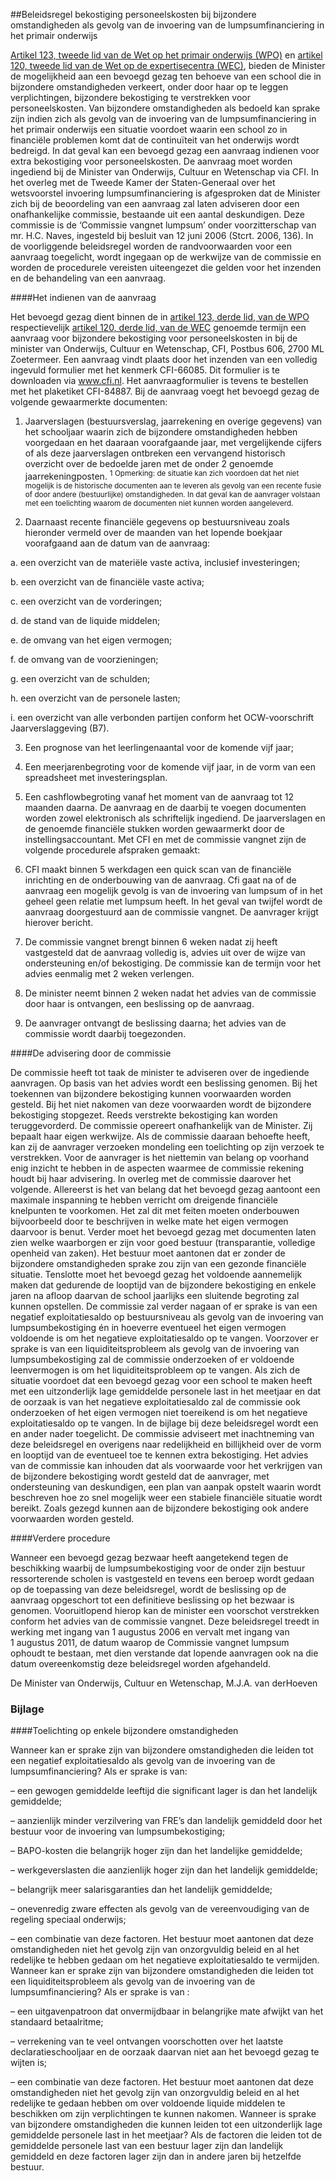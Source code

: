 <meta http-equiv='Content-Type' content='text/html; charset=utf-8' />

##Beleidsregel bekostiging personeelskosten bij bijzondere omstandigheden als gevolg van de invoering van de lumpsumfinanciering in het primair onderwijs

[Artikel 123, tweede lid van de Wet op het primair onderwijs (WPO)](../../../../../../../../../wet/wbo/BWBR0003420/README.md) en [artikel 120, tweede lid van de Wet op de expertisecentra (WEC)](../../../../../../../../../wet/isovso/BWBR0003549/README.md), bieden de Minister de mogelijkheid aan een bevoegd gezag ten behoeve van een school die in bijzondere omstandigheden verkeert, onder door haar op te leggen verplichtingen, bijzondere bekostiging te verstrekken voor personeelskosten. Van bijzondere omstandigheden als bedoeld kan sprake zijn indien zich als gevolg van de invoering van de lumpsumfinanciering in het primair onderwijs een situatie voordoet waarin een school zo in financiële problemen komt dat de continuïteit van het onderwijs wordt bedreigd. In dat geval kan een bevoegd gezag een aanvraag indienen voor extra bekostiging voor personeelskosten. De aanvraag moet worden ingediend bij de Minister van Onderwijs, Cultuur en Wetenschap via CFI. In het overleg met de Tweede Kamer der Staten-Generaal over het wetsvoorstel invoering lumpsumfinanciering is afgesproken dat de Minister zich bij de beoordeling van een aanvraag zal laten adviseren door een onafhankelijke commissie, bestaande uit een aantal deskundigen. Deze commissie is de ‘Commissie vangnet lumpsum’ onder voorzitterschap van mr. H.C. Naves, ingesteld bij besluit van 12 juni 2006 (Stcrt. 2006, 136). In de voorliggende beleidsregel worden de randvoorwaarden voor een aanvraag toegelicht, wordt ingegaan op de werkwijze van de commissie en worden de procedurele vereisten uiteengezet die gelden voor het inzenden en de behandeling van een aanvraag.   

####Het indienen van de aanvraag

Het bevoegd gezag dient binnen de in [artikel 123, derde lid, van de WPO](../../../../../../../../../wet/wbo/BWBR0003420/README.md) respectievelijk [artikel 120, derde lid, van de WEC](../../../../../../../../../wet/isovso/BWBR0003549/README.md) genoemde termijn een aanvraag voor bijzondere bekostiging voor personeelskosten in bij de minister van Onderwijs, Cultuur en Wetenschap, CFI, Postbus 606, 2700 ML Zoetermeer. Een aanvraag vindt plaats door het inzenden van een volledig ingevuld formulier met het kenmerk CFI-66085. Dit formulier is te downloaden via www.cfi.nl. Het aanvraagformulier is tevens te bestellen met het plaketiket CFI-84887. Bij de aanvraag voegt het bevoegd gezag de volgende gewaarmerkte documenten: 

1. Jaarverslagen (bestuursverslag, jaarrekening en overige gegevens) van het schooljaar waarin zich de bijzondere omstandigheden hebben voorgedaan en het daaraan voorafgaande jaar, met vergelijkende cijfers of als deze jaarverslagen ontbreken een vervangend historisch overzicht over de bedoelde jaren met de onder 2 genoemde jaarrekeningposten. <sup> 1  Opmerking: de situatie kan zich voordoen dat het niet mogelijk is de historische documenten aan te leveren als gevolg van een recente fusie of door andere (bestuurlijke) omstandigheden. In dat geval kan de aanvrager volstaan met een toelichting waarom de documenten niet kunnen worden aangeleverd.  </sup>  

2. Daarnaast recente financiële gegevens op bestuursniveau zoals hieronder vermeld over de maanden van het lopende boekjaar voorafgaand aan de datum van de aanvraag: 

a. een overzicht van de materiële vaste activa, inclusief investeringen;  

b. een overzicht van de financiële vaste activa;  

c. een overzicht van de vorderingen;  

d. de stand van de liquide middelen;  

e. de omvang van het eigen vermogen;  

f. de omvang van de voorzieningen;  

g. een overzicht van de schulden;  

h. een overzicht van de personele lasten;  

i. een overzicht van alle verbonden partijen conform het OCW-voorschrift Jaarverslaggeving (B7).    

3. Een prognose van het leerlingenaantal voor de komende vijf jaar;  

4. Een meerjarenbegroting voor de komende vijf jaar, in de vorm van een spreadsheet met investeringsplan.  

5. Een cashflowbegroting vanaf het moment van de aanvraag tot 12 maanden daarna.   De aanvraag en de daarbij te voegen documenten worden zowel elektronisch als schriftelijk ingediend. De jaarverslagen en de genoemde financiële stukken worden gewaarmerkt door de instellingsaccountant. Met CFI en met de commissie vangnet zijn de volgende procedurele afspraken gemaakt: 

1. CFI maakt binnen 5 werkdagen een quick scan van de financiële inrichting en de onderbouwing van de aanvraag. Cfi gaat na of de aanvraag een mogelijk gevolg is van de invoering van lumpsum of in het geheel geen relatie met lumpsum heeft. In het geval van twijfel wordt de aanvraag doorgestuurd aan de commissie vangnet. De aanvrager krijgt hierover bericht.  

2. De commissie vangnet brengt binnen 6 weken nadat zij heeft vastgesteld dat de aanvraag volledig is, advies uit over de wijze van ondersteuning en/of bekostiging. De commissie kan de termijn voor het advies eenmalig met 2 weken verlengen.  

3. De minister neemt binnen 2 weken nadat het advies van de commissie door haar is ontvangen, een beslissing op de aanvraag.  

4. De aanvrager ontvangt de beslissing daarna; het advies van de commissie wordt daarbij toegezonden.      

####De advisering door de commissie

De commissie heeft tot taak de minister te adviseren over de ingediende aanvragen. Op basis van het advies wordt een beslissing genomen. Bij het toekennen van bijzondere bekostiging kunnen voorwaarden worden gesteld. Bij het niet nakomen van deze voorwaarden wordt de bijzondere bekostiging stopgezet. Reeds verstrekte bekostiging kan worden teruggevorderd. De commissie opereert onafhankelijk van de Minister. Zij bepaalt haar eigen werkwijze. Als de commissie daaraan behoefte heeft, kan zij de aanvrager verzoeken mondeling een toelichting op zijn verzoek te verstrekken. Voor de aanvrager is het niettemin van belang op voorhand enig inzicht te hebben in de aspecten waarmee de commissie rekening houdt bij haar advisering. In overleg met de commissie daarover het volgende. Allereerst is het van belang dat het bevoegd gezag aantoont een maximale inspanning te hebben verricht om dreigende financiële knelpunten te voorkomen. Het zal dit met feiten moeten onderbouwen bijvoorbeeld door te beschrijven in welke mate het eigen vermogen daarvoor is benut. Verder moet het bevoegd gezag met documenten laten zien welke waarborgen er zijn voor goed bestuur (transparantie, volledige openheid van zaken). Het bestuur moet aantonen dat er zonder de bijzondere omstandigheden sprake zou zijn van een gezonde financiële situatie. Tenslotte moet het bevoegd gezag het voldoende aannemelijk maken dat gedurende de looptijd van de bijzondere bekostiging en enkele jaren na afloop daarvan de school jaarlijks een sluitende begroting zal kunnen opstellen. De commissie zal verder nagaan of er sprake is van een negatief exploitatiesaldo op bestuursniveau als gevolg van de invoering van lumpsumbekostiging én in hoeverre eventueel het eigen vermogen voldoende is om het negatieve exploitatiesaldo op te vangen. Voorzover er sprake is van een liquiditeitsprobleem als gevolg van de invoering van lumpsumbekostiging zal de commissie onderzoeken of er voldoende leenvermogen is om het liquiditeitsprobleem op te vangen. Als zich de situatie voordoet dat een bevoegd gezag voor een school te maken heeft met een uitzonderlijk lage gemiddelde personele last in het meetjaar en dat de oorzaak is van het negatieve exploitatiesaldo zal de commissie ook onderzoeken of het eigen vermogen niet toereikend is om het negatieve exploitatiesaldo op te vangen. In de bijlage bij deze beleidsregel wordt een en ander nader toegelicht. De commissie adviseert met inachtneming van deze beleidsregel en overigens naar redelijkheid en billijkheid over de vorm en looptijd van de eventueel toe te kennen extra bekostiging. Het advies van de commissie kan inhouden dat als voorwaarde voor het verkrijgen van de bijzondere bekostiging wordt gesteld dat de aanvrager, met ondersteuning van deskundigen, een plan van aanpak opstelt waarin wordt beschreven hoe zo snel mogelijk weer een stabiele financiële situatie wordt bereikt. Zoals gezegd kunnen aan de bijzondere bekostiging ook andere voorwaarden worden gesteld.    

####Verdere procedure

Wanneer een bevoegd gezag bezwaar heeft aangetekend tegen de beschikking waarbij de lumpsumbekostiging voor de onder zijn bestuur ressorterende scholen is vastgesteld en tevens een beroep wordt gedaan op de toepassing van deze beleidsregel, wordt de beslissing op de aanvraag opgeschort tot een definitieve beslissing op het bezwaar is genomen. Vooruitlopend hierop kan de minister een voorschot verstrekken conform het advies van de commissie vangnet.      Deze beleidsregel treedt in werking met ingang van 1 augustus 2006 en vervalt met ingang van 1 augustus 2011, de datum waarop de Commissie vangnet lumpsum ophoudt te bestaan, met dien verstande dat lopende aanvragen ook na die datum overeenkomstig deze beleidsregel worden afgehandeld.  

De 
Minister van Onderwijs, Cultuur en Wetenschap, 
M.J.A. van derHoeven  

### Bijlage  

####Toelichting op enkele bijzondere omstandigheden

Wanneer kan er sprake zijn van bijzondere omstandigheden die leiden tot een negatief exploitatiesaldo als gevolg van de invoering van de lumpsumfinanciering? Als er sprake is van: 

– een gewogen gemiddelde leeftijd die significant lager is dan het landelijk gemiddelde;  

– aanzienlijk minder verzilvering van FRE’s dan landelijk gemiddeld door het bestuur voor de invoering van lumpsumbekostiging;  

– BAPO-kosten die belangrijk hoger zijn dan het landelijke gemiddelde;  

– werkgeverslasten die aanzienlijk hoger zijn dan het landelijk gemiddelde;  

– belangrijk meer salarisgaranties dan het landelijk gemiddelde;  

– onevenredig zware effecten als gevolg van de vereenvoudiging van de regeling speciaal onderwijs;  

– een combinatie van deze factoren.   Het bestuur moet aantonen dat deze omstandigheden niet het gevolg zijn van onzorgvuldig beleid en al het redelijke te hebben gedaan om het negatieve exploitatiesaldo te vermijden. Wanneer kan er sprake zijn van bijzondere omstandigheden die leiden tot een liquiditeitsprobleem als gevolg van de invoering van de lumpsumfinanciering? Als er sprake is van : 

– een uitgavenpatroon dat onvermijdbaar in belangrijke mate afwijkt van het standaard betaalritme;  

– verrekening van te veel ontvangen voorschotten over het laatste declaratieschooljaar en de oorzaak daarvan niet aan het bevoegd gezag te wijten is;  

– een combinatie van deze factoren.   Het bestuur moet aantonen dat deze omstandigheden niet het gevolg zijn van onzorgvuldig beleid en al het redelijke te gedaan hebben om over voldoende liquide middelen te beschikken om zijn verplichtingen te kunnen nakomen. Wanneer is sprake van bijzondere omstandigheden die kunnen leiden tot een uitzonderlijk lage gemiddelde personele last in het meetjaar? Als de factoren die leiden tot de gemiddelde personele last van een bestuur lager zijn dan landelijk gemiddeld en deze factoren lager zijn dan in andere jaren bij hetzelfde bestuur.  

